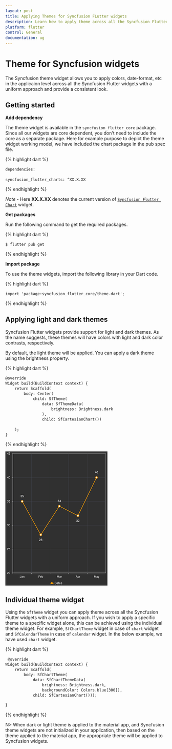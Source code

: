 ```yaml
---
layout: post
title: Applying Themes for Syncfusion FLutter widgets
description: Learn how to apply theme across all the Syncfusion Flutter widgets with a common approach or to the individual widget.
platform: flutter
control: General
documentation: ug
---
```


# Theme for Syncfusion widgets

The Syncfusion theme widget allows you to apply colors, date-format, etc in the applicaion level across all the Syncfusion Flutter widgets with a uniform approach and provide a consistent look.

## Getting started

**Add dependency**

The theme widget is available in the `syncfusion_flutter_core` package. Since all our widgets are core dependent, you don't need to include the core as a separate package. Here for example purpose to depict the theme widget working model, we have included the chart package in the pub spec file.

{% highlight dart %} 

    dependencies:

    syncfusion_flutter_charts: ^XX.X.XX

{% endhighlight %}

*Note* - Here **XX.X.XX** denotes the current version of [`Syncfusion Flutter Chart`](https://pub.dev/packages/syncfusion_flutter_charts/versions) widget.

**Get packages**

Run the following command to get the required packages.

{% highlight dart %} 

    $ flutter pub get

{% endhighlight %}

**Import package**

To use the theme widgets, import the following library in your Dart code.

{% highlight dart %} 

    import 'package:syncfusion_flutter_core/theme.dart';

{% endhighlight %}

## Applying light and dark themes

Syncfusion Flutter widgets provide support for light and dark themes. As the name suggests, these themes will have colors with light and dark color contrasts, respectively. 

By default, the light theme will be applied. You can apply a dark theme using the brightness property.

{% highlight dart %} 

    @override
    Widget build(BuildContext context) {
        return Scaffold(
            body: Center(
                child: SfTheme(
                    data: SfThemeData(
                        brightness: Brightness.dark
                    ),
                    child: SfCartesianChart())
            
        );
    }

{% endhighlight %}

![Dark theme](images/theme_chart.png)

## Individual theme widget

Using the `SfTheme` widget you can apply theme across all the Syncfusion Flutter widgets with a uniform approach. If you wish to apply a specific theme to a specific widget alone, this can be achieved using the individual theme widget. For example, `SfChartTheme` widget in case of `chart` widget and `SfCalendarTheme` in case of `calendar` widget. In the below example, we have used `chart` widget.

{% highlight dart %} 

     @override
    Widget build(BuildContext context) {
        return Scaffold(
            body: SfChartTheme(
                data: SfChartThemeData(
                    brightness: Brightness.dark, 
                    backgroundColor: Colors.blue[300]),
                child: SfCartesianChart()));
  }

{% endhighlight %}

N> When dark or light theme is applied to the material app, and Syncfusion theme widgets are not initialized in your application, then based on the theme applied to the material app, the appropriate theme will be applied to Syncfusion widgets.